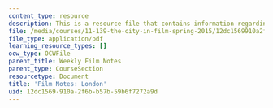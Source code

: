 ```yaml
---
content_type: resource
description: This is a resource file that contains information regarding london.
file: /media/courses/11-139-the-city-in-film-spring-2015/12dc1569910a2f6bb57b59b6f7272a9d_MIT11_139S15_London.pdf
file_type: application/pdf
learning_resource_types: []
ocw_type: OCWFile
parent_title: Weekly Film Notes
parent_type: CourseSection
resourcetype: Document
title: 'Film Notes: London'
uid: 12dc1569-910a-2f6b-b57b-59b6f7272a9d
---
```


